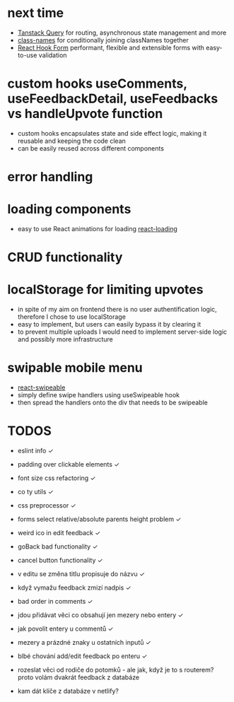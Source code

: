 # next time

- [Tanstack Query](https://tanstack.com/) for routing, asynchronous state management and more
- [class-names](https://github.com/JedWatson/classnames) for conditionally joining classNames together
- [React Hook Form](https://react-hook-form.com/) performant, flexible and extensible forms with easy-to-use validation

# custom hooks useComments, useFeedbackDetail, useFeedbacks vs handleUpvote function

- custom hooks encapsulates state and side effect logic, making it reusable and keeping the code clean
- can be easily reused across different components

# error handling

# loading components

- easy to use React animations for loading [react-loading](https://www.npmjs.com/package/react-loading)

# CRUD functionality

# localStorage for limiting upvotes

- in spite of my aim on frontend there is no user authentification logic, therefore I chose to use localStorage
- easy to implement, but users can easily bypass it by clearing it
- to prevent multiple uploads I would need to implement server-side logic and possibly more infrastructure

# swipable mobile menu

- [react-swipeable](https://www.npmjs.com/package/react-swipeable)
- simply define swipe handlers using useSwipeable hook
- then spread the handlers onto the div that needs to be swipeable

# TODOS

- eslint info ✓
- padding over clickable elements ✓
- font size css refactoring ✓
- co ty utils ✓
- css preprocessor ✓
- forms select relative/absolute parents height problem ✓
- weird ico in edit feedback ✓
- goBack bad functionality ✓
- cancel button functionality ✓
- v editu se změna titlu propisuje do názvu ✓
- když vymažu feedback zmizí nadpis ✓
- bad order in comments ✓
- jdou přidávat věci co obsahují jen mezery nebo entery ✓
- jak povolit entery u commentů ✓
- mezery a prázdné znaky u ostatních inputů ✓
- blbé chování add/edit feedback po enteru ✓

- rozeslat věci od rodiče do potomků - ale jak, když je to s routerem? proto volám dvakrát feedback z databáze
- kam dát klíče z databáze v netlify?
